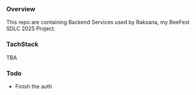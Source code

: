 ### Overview

This repo are containing Backend Services used by Raksana, my BeeFest SDLC 2025 Project.

### TachStack

TBA

### Todo

- Finish the auth
